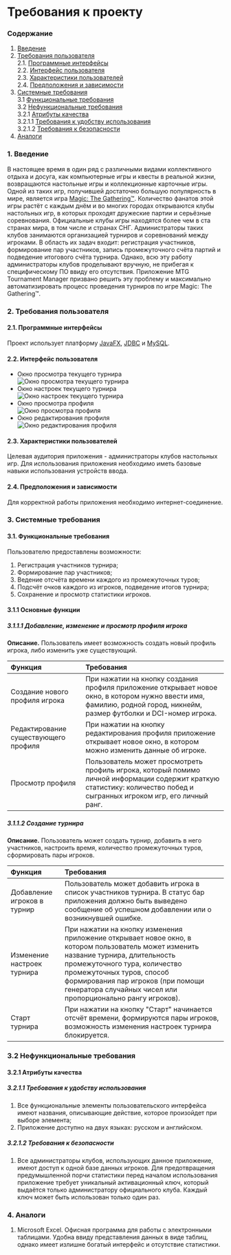 # Требования к проекту
### Содержание
1. [Введение](#1)
2. [Требования пользователя](#2) <br>
  2.1. [Программные интерфейсы](#2.1) <br>
  2.2. [Интерфейс пользователя](#2.2) <br>
  2.3. [Характеристики пользователей](#2.3) <br>
  2.4. [Предположения и зависимости](#2.4) <br>
3. [Системные требования](#3) <br>
  3.1 [Функциональные требования](#3.1) <br>
  3.2 [Нефункциональные требования](#3.2) <br>
    3.2.1 [Атрибуты качества](#3.2.1) <br>
      3.2.1.1 [Требования к удобству использования](#3.2.1.1) <br>
      3.2.1.2 [Требования к безопасности](#3.2.1.2) <br>
 4. [Аналоги](#4) <br>
  
### 1. Введение <a name="1"></a>
В настоящее время в один ряд с различными видами коллективного отдыха и досуга, как компьютерные игры и квесты в реальной жизни, возвращаются настольные игры и коллекционные карточные игры. Одной из таких игр, получившей достаточно большую популярность в мире, является игра [Magic: The Gathering™](https://magic.wizards.com/ru).
Количество фанатов этой игры растёт с каждым днём и во многих городах открываются клубы настольных игр, в которых проходят дружеские партии и серьёзные соревнования. Официальные клубы игры находятся более чем в ста странах мира, в том числе и странах СНГ. Администраторы таких клубов занимаются организацией турниров и соревнований между игроками. В область их задач входит: регистрация участников, формирование пар участников, запись промежуточного счёта партий и подведение итогового счёта турнира. Однако, всю эту работу администраторы клубов проделывают вручную, не прибегая к специфическому ПО ввиду его отсутствия.
Приложение MTG Tournament Manager призвано решить эту проблему и максимально автоматизировать процесс проведения турниров по игре Magic: The Gathering™.

### 2. Требования пользователя <a name="2"></a>
#### 2.1. Программные интерфейсы <a name="2.1"></a>
Проект использует платформу [JavaFX](https://www.oracle.com/technetwork/java/javafx/overview/index.html), [JDBC](https://www.oracle.com/technetwork/java/javase/jdbc/index.html) и [MySQL](https://www.mysql.com).
#### 2.2. Интерфейс пользователя <a name="2.2"></a>
- Окно просмотра текущего турнира  
  ![Окно просмотра текущего турнира](https://raw.githubusercontent.com/Bulbash3r/MTGTournamentManager/master/%D0%98%D0%B7%D0%BE%D0%B1%D1%80%D0%B0%D0%B6%D0%B5%D0%BD%D0%B8%D1%8F/%D0%9C%D0%BE%D0%BA%D0%B0%D0%BF%D1%8B%20%D0%BF%D1%80%D0%B8%D0%BB%D0%BE%D0%B6%D0%B5%D0%BD%D0%B8%D1%8F/%D0%9F%D1%80%D0%BE%D1%81%D0%BC%D0%BE%D1%82%D1%80%20%D1%82%D0%B5%D0%BA%D1%83%D1%89%D0%B5%D0%B3%D0%BE%20%D1%82%D1%83%D1%80%D0%BD%D0%B8%D1%80%D0%B0.png)
- Окно настроек текущего турнира  
  ![Окно настроек текущего турнира](https://raw.githubusercontent.com/Bulbash3r/MTGTournamentManager/master/Изображения/Мокапы%20приложения/Настройка%20текущего%20турнира.png)
- Окно просмотра профиля  
  ![Окно просмотра профиля](https://raw.githubusercontent.com/Bulbash3r/MTGTournamentManager/master/%D0%98%D0%B7%D0%BE%D0%B1%D1%80%D0%B0%D0%B6%D0%B5%D0%BD%D0%B8%D1%8F/%D0%9C%D0%BE%D0%BA%D0%B0%D0%BF%D1%8B%20%D0%BF%D1%80%D0%B8%D0%BB%D0%BE%D0%B6%D0%B5%D0%BD%D0%B8%D1%8F/%D0%9F%D1%80%D0%BE%D1%81%D0%BC%D0%BE%D1%82%D1%80%20%D0%BF%D1%80%D0%BE%D1%84%D0%B8%D0%BB%D1%8F.png)
- Окно редактирования профиля  
  ![Окно редактирования профиля](https://raw.githubusercontent.com/Bulbash3r/MTGTournamentManager/master/%D0%98%D0%B7%D0%BE%D0%B1%D1%80%D0%B0%D0%B6%D0%B5%D0%BD%D0%B8%D1%8F/%D0%9C%D0%BE%D0%BA%D0%B0%D0%BF%D1%8B%20%D0%BF%D1%80%D0%B8%D0%BB%D0%BE%D0%B6%D0%B5%D0%BD%D0%B8%D1%8F/%D0%A0%D0%B5%D0%B4%D0%B0%D0%BA%D1%82%D0%B8%D1%80%D0%BE%D0%B2%D0%B0%D0%BD%D0%B8%D0%B5%20%D0%BF%D1%80%D0%BE%D1%84%D0%B8%D0%BB%D1%8F.png)
#### 2.3. Характеристики пользователей <a name = "2.3"></a>
Целевая аудитория приложения - администраторы клубов настольных игр. Для использования приложения необходимо иметь базовые навыки использования устройств ввода.
#### 2.4. Предположения и зависимости <a name = "2.4"></a>
Для корректной работы приложения необходимо интернет-соединение.
 ### 3. Системные требования <a name="3"></a>
#### 3.1. Функциональные требования <a name="3.1"></a>
Пользователю предоставлены возможности:
  1. Регистрация участников турнира;
  2. Формирование пар участников;
  3. Ведение отсчёта времени каждого из промежуточных туров;
  4. Подсчёт очков каждого из игроков, подведение итогов турнира;
  5. Сохранение и просмотр статистики игроков.
  
 #### 3.1.1 Основные функции <a name="3.1.1"></a>
 ##### 3.1.1.1 Добавление, изменение и просмотр профиля игрока <a name="3.1.1.1"></a>
**Описание.** Пользователь имеет возможность создать новый профиль игрока, либо изменить уже существующий.

| Функция | Требования | 
|:---|:---|
| Создание нового профиля игрока | При нажатии на кнопку создания профиля приложение открывает новое окно, в котором нужно ввести имя, фамилию, родной город, никнейм, размер футболки и DCI-номер игрока. |
| Редактирование существующего профиля | При нажатии на кнопку редактирования профиля приложение открывает новое окно, в котором можно изменить данные об игроке.|
| Просмотр профиля | Пользователь может просмотреть профиль игрока, который помимо личной информации содержит краткую статистику: количество побед и сыгранных игроком игр, его личный ранг.
 ##### 3.1.1.2 Создание турнира <a name="3.1.1.2"></a>
**Описание.** Пользователь может создать турнир, добавить в него участников, настроить время, количество промежуточных туров, сформировать пары игроков.

| Функция | Требования | 
|:---|:---|
| Добавление игроков в турнир | Пользователь может добавить игрока в список участников турнира. В статус бар приложения должно быть выведено сообщение об успешном добавлении или о возникнувшей ошибке. |
| Изменение настроек турнира | При нажатии на кнопку изменения приложение открывает новое окно, в котором пользователь может изменить название турнира, длительность промежуточного тура, количество промежуточных туров, способ формирования пар игроков (при помощи генератора случайных чисел или пропорционально рангу игроков). |
| Старт турнира | При нажатии на кнопку "Старт" начинается отсчёт времени, формируются пары игроков, возможность изменения настроек турнира блокируется. |

 ### 3.2 Нефункциональные требования <a name="3.2"></a>
 
 #### 3.2.1 Атрибуты качества <a name="3.2.1"></a>
 <a name="requirements_for_ease_of_use"/>
 
 ##### 3.2.1.1 Требования к удобству использования <a name="3.2.1.1"></a>
1. Все функциональные элементы пользовательского интерфейса имеют названия, описывающие действие, которое произойдет при выборе элемента;
2. Приложение доступно на двух языках: русском и английском.
 <a name="security_requirements"/>
 
 ##### 3.2.1.2 Требования к безопасности <a name="3.2.1.2"></a>
1. Все администраторы клубов, использующих данное приложение, имеют доступ к одной базе данных игроков. Для предотвращения предумышленной порчи статистики перед началом использования приложение требует уникальный активационный ключ, который выдаётся только администратору официального клуба. Каждый ключ может быть использован только один раз.
 
 ### 4. Аналоги <a name="4"></a>
  1. Microsoft Excel.
Офисная программа для работы с электронными таблицами. Удобна ввиду представления данных в виде таблиц, однако имеет излишне богатый интерфейс и отсутствие статистики.
   </br>
